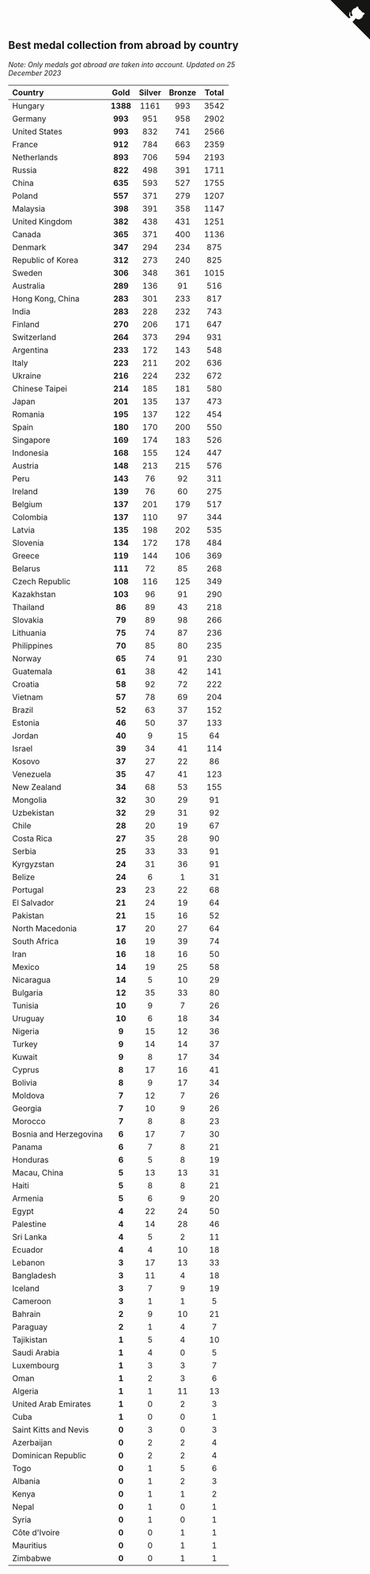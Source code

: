 ## Best medal collection from abroad by country

*Note: Only medals got abroad are taken into account.*
*Updated on 25 December 2023*

| Country | Gold | Silver | Bronze | Total |
| :--- | :--: | :--: | :--: | :--: |
| Hungary | **1388** | 1161 | 993 | 3542 |
| Germany | **993** | 951 | 958 | 2902 |
| United States | **993** | 832 | 741 | 2566 |
| France | **912** | 784 | 663 | 2359 |
| Netherlands | **893** | 706 | 594 | 2193 |
| Russia | **822** | 498 | 391 | 1711 |
| China | **635** | 593 | 527 | 1755 |
| Poland | **557** | 371 | 279 | 1207 |
| Malaysia | **398** | 391 | 358 | 1147 |
| United Kingdom | **382** | 438 | 431 | 1251 |
| Canada | **365** | 371 | 400 | 1136 |
| Denmark | **347** | 294 | 234 | 875 |
| Republic of Korea | **312** | 273 | 240 | 825 |
| Sweden | **306** | 348 | 361 | 1015 |
| Australia | **289** | 136 | 91 | 516 |
| Hong Kong, China | **283** | 301 | 233 | 817 |
| India | **283** | 228 | 232 | 743 |
| Finland | **270** | 206 | 171 | 647 |
| Switzerland | **264** | 373 | 294 | 931 |
| Argentina | **233** | 172 | 143 | 548 |
| Italy | **223** | 211 | 202 | 636 |
| Ukraine | **216** | 224 | 232 | 672 |
| Chinese Taipei | **214** | 185 | 181 | 580 |
| Japan | **201** | 135 | 137 | 473 |
| Romania | **195** | 137 | 122 | 454 |
| Spain | **180** | 170 | 200 | 550 |
| Singapore | **169** | 174 | 183 | 526 |
| Indonesia | **168** | 155 | 124 | 447 |
| Austria | **148** | 213 | 215 | 576 |
| Peru | **143** | 76 | 92 | 311 |
| Ireland | **139** | 76 | 60 | 275 |
| Belgium | **137** | 201 | 179 | 517 |
| Colombia | **137** | 110 | 97 | 344 |
| Latvia | **135** | 198 | 202 | 535 |
| Slovenia | **134** | 172 | 178 | 484 |
| Greece | **119** | 144 | 106 | 369 |
| Belarus | **111** | 72 | 85 | 268 |
| Czech Republic | **108** | 116 | 125 | 349 |
| Kazakhstan | **103** | 96 | 91 | 290 |
| Thailand | **86** | 89 | 43 | 218 |
| Slovakia | **79** | 89 | 98 | 266 |
| Lithuania | **75** | 74 | 87 | 236 |
| Philippines | **70** | 85 | 80 | 235 |
| Norway | **65** | 74 | 91 | 230 |
| Guatemala | **61** | 38 | 42 | 141 |
| Croatia | **58** | 92 | 72 | 222 |
| Vietnam | **57** | 78 | 69 | 204 |
| Brazil | **52** | 63 | 37 | 152 |
| Estonia | **46** | 50 | 37 | 133 |
| Jordan | **40** | 9 | 15 | 64 |
| Israel | **39** | 34 | 41 | 114 |
| Kosovo | **37** | 27 | 22 | 86 |
| Venezuela | **35** | 47 | 41 | 123 |
| New Zealand | **34** | 68 | 53 | 155 |
| Mongolia | **32** | 30 | 29 | 91 |
| Uzbekistan | **32** | 29 | 31 | 92 |
| Chile | **28** | 20 | 19 | 67 |
| Costa Rica | **27** | 35 | 28 | 90 |
| Serbia | **25** | 33 | 33 | 91 |
| Kyrgyzstan | **24** | 31 | 36 | 91 |
| Belize | **24** | 6 | 1 | 31 |
| Portugal | **23** | 23 | 22 | 68 |
| El Salvador | **21** | 24 | 19 | 64 |
| Pakistan | **21** | 15 | 16 | 52 |
| North Macedonia | **17** | 20 | 27 | 64 |
| South Africa | **16** | 19 | 39 | 74 |
| Iran | **16** | 18 | 16 | 50 |
| Mexico | **14** | 19 | 25 | 58 |
| Nicaragua | **14** | 5 | 10 | 29 |
| Bulgaria | **12** | 35 | 33 | 80 |
| Tunisia | **10** | 9 | 7 | 26 |
| Uruguay | **10** | 6 | 18 | 34 |
| Nigeria | **9** | 15 | 12 | 36 |
| Turkey | **9** | 14 | 14 | 37 |
| Kuwait | **9** | 8 | 17 | 34 |
| Cyprus | **8** | 17 | 16 | 41 |
| Bolivia | **8** | 9 | 17 | 34 |
| Moldova | **7** | 12 | 7 | 26 |
| Georgia | **7** | 10 | 9 | 26 |
| Morocco | **7** | 8 | 8 | 23 |
| Bosnia and Herzegovina | **6** | 17 | 7 | 30 |
| Panama | **6** | 7 | 8 | 21 |
| Honduras | **6** | 5 | 8 | 19 |
| Macau, China | **5** | 13 | 13 | 31 |
| Haiti | **5** | 8 | 8 | 21 |
| Armenia | **5** | 6 | 9 | 20 |
| Egypt | **4** | 22 | 24 | 50 |
| Palestine | **4** | 14 | 28 | 46 |
| Sri Lanka | **4** | 5 | 2 | 11 |
| Ecuador | **4** | 4 | 10 | 18 |
| Lebanon | **3** | 17 | 13 | 33 |
| Bangladesh | **3** | 11 | 4 | 18 |
| Iceland | **3** | 7 | 9 | 19 |
| Cameroon | **3** | 1 | 1 | 5 |
| Bahrain | **2** | 9 | 10 | 21 |
| Paraguay | **2** | 1 | 4 | 7 |
| Tajikistan | **1** | 5 | 4 | 10 |
| Saudi Arabia | **1** | 4 | 0 | 5 |
| Luxembourg | **1** | 3 | 3 | 7 |
| Oman | **1** | 2 | 3 | 6 |
| Algeria | **1** | 1 | 11 | 13 |
| United Arab Emirates | **1** | 0 | 2 | 3 |
| Cuba | **1** | 0 | 0 | 1 |
| Saint Kitts and Nevis | **0** | 3 | 0 | 3 |
| Azerbaijan | **0** | 2 | 2 | 4 |
| Dominican Republic | **0** | 2 | 2 | 4 |
| Togo | **0** | 1 | 5 | 6 |
| Albania | **0** | 1 | 2 | 3 |
| Kenya | **0** | 1 | 1 | 2 |
| Nepal | **0** | 1 | 0 | 1 |
| Syria | **0** | 1 | 0 | 1 |
| Côte d'Ivoire | **0** | 0 | 1 | 1 |
| Mauritius | **0** | 0 | 1 | 1 |
| Zimbabwe | **0** | 0 | 1 | 1 |


<a href="https://github.com/jonatanklosko/wca_statistics" class="github-corner" aria-label="View source on Github"><svg width="80" height="80" viewBox="0 0 250 250" style="fill:#151513; color:#fff; position: absolute; top: 0; border: 0; right: 0;" aria-hidden="true"><path d="M0,0 L115,115 L130,115 L142,142 L250,250 L250,0 Z"></path><path d="M128.3,109.0 C113.8,99.7 119.0,89.6 119.0,89.6 C122.0,82.7 120.5,78.6 120.5,78.6 C119.2,72.0 123.4,76.3 123.4,76.3 C127.3,80.9 125.5,87.3 125.5,87.3 C122.9,97.6 130.6,101.9 134.4,103.2" fill="currentColor" style="transform-origin: 130px 106px;" class="octo-arm"></path><path d="M115.0,115.0 C114.9,115.1 118.7,116.5 119.8,115.4 L133.7,101.6 C136.9,99.2 139.9,98.4 142.2,98.6 C133.8,88.0 127.5,74.4 143.8,58.0 C148.5,53.4 154.0,51.2 159.7,51.0 C160.3,49.4 163.2,43.6 171.4,40.1 C171.4,40.1 176.1,42.5 178.8,56.2 C183.1,58.6 187.2,61.8 190.9,65.4 C194.5,69.0 197.7,73.2 200.1,77.6 C213.8,80.2 216.3,84.9 216.3,84.9 C212.7,93.1 206.9,96.0 205.4,96.6 C205.1,102.4 203.0,107.8 198.3,112.5 C181.9,128.9 168.3,122.5 157.7,114.1 C157.9,116.9 156.7,120.9 152.7,124.9 L141.0,136.5 C139.8,137.7 141.6,141.9 141.8,141.8 Z" fill="currentColor" class="octo-body"></path></svg></a><style>.github-corner:hover .octo-arm{animation:octocat-wave 560ms ease-in-out}@keyframes octocat-wave{0%,100%{transform:rotate(0)}20%,60%{transform:rotate(-25deg)}40%,80%{transform:rotate(10deg)}}@media (max-width:500px){.github-corner:hover .octo-arm{animation:none}.github-corner .octo-arm{animation:octocat-wave 560ms ease-in-out}}</style>
